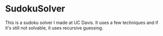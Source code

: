 # SudokuSolver

This is a sudoku solver I made at UC Davis.
It uses a few techniques and if it's still not solvable, it uses recursive guessing.
